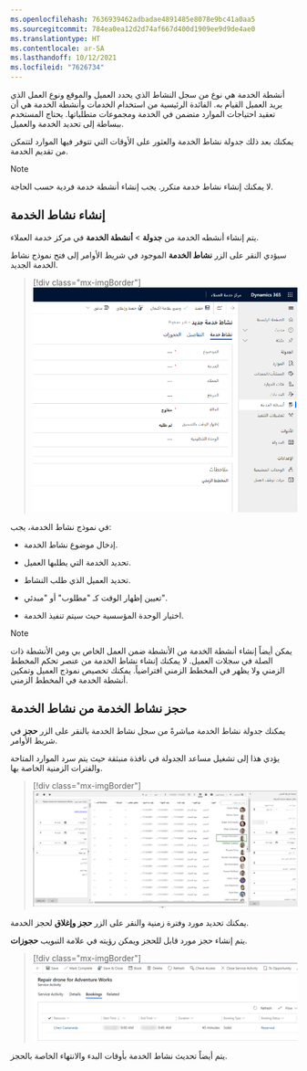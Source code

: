 ```yaml
---
ms.openlocfilehash: 7636939462adbadae4891485e8078e9bc41a0aa5
ms.sourcegitcommit: 784ea0ea12d2d74af667d400d1909ee9d9de4ae0
ms.translationtype: HT
ms.contentlocale: ar-SA
ms.lasthandoff: 10/12/2021
ms.locfileid: "7626734"
---
```

أنشطة الخدمة هي نوع من سجل النشاط الذي يحدد العميل والموقع ونوع العمل الذي يريد العميل القيام به. الفائدة الرئيسية من استخدام الخدمات وأنشطة الخدمة هي أن تعقيد احتياجات الموارد متضمن في الخدمة ومجموعات متطلباتها. يحتاج المستخدم ببساطة إلى تحديد الخدمة والعميل.

يمكنك بعد ذلك جدولة نشاط الخدمة والعثور على الأوقات التي تتوفر فيها الموارد لتتمكن من تقديم الخدمة.

> [!NOTE] 
> لا يمكنك إنشاء نشاط خدمة متكرر. يجب إنشاء أنشطة خدمة فردية حسب الحاجة.

## <a name="create-a-service-activity"></a>إنشاء نشاط الخدمة

يتم إنشاء أنشطه الخدمة من **جدولة** > **أنشطة الخدمة** في مركز خدمة العملاء.

سيؤدي النقر على الزر **نشاط الخدمة** الموجود في شريط الأوامر إلى فتح نموذج نشاط الخدمة الجديد.

> [!div class="mx-imgBorder"]
> ![لقطه الشاشة الخاصة بنموذج نشاط الخدمة.](../media/3-create-service-activity.png)

في نموذج نشاط الخدمة، يجب:

-   إدخال موضوع نشاط الخدمة.

-   تحديد الخدمة التي يطلبها العميل.

-   تحديد العميل الذي طلب النشاط.

-   تعيين إظهار الوقت كـ "مطلوب" أو "مبدئي".

-   اختيار الوحدة المؤسسية حيث سيتم تنفيذ الخدمة.

> [!NOTE] 
> يمكن أيضاً إنشاء أنشطة الخدمة من الأنشطة ضمن العمل الخاص بي ومن الأنشطة ذات الصلة في سجلات العميل. لا يمكنك إنشاء نشاط الخدمة من عنصر تحكم المخطط الزمني ولا يظهر في المخطط الزمني افتراضياً. يمكنك تخصيص نموذج العميل وتمكين أنشطة الخدمة في المخطط الزمني.

## <a name="book-a-service-activity-from-the-service-activity"></a>حجز نشاط الخدمة من نشاط الخدمة

يمكنك جدولة نشاط الخدمة مباشرةً من سجل نشاط الخدمة بالنقر على الزر **حجز** في شريط الأوامر.

يؤدي هذا إلى تشغيل مساعد الجدولة في نافذة منبثقة حيث يتم سرد الموارد المتاحة والفترات الزمنية الخاصة بها.

> [!div class="mx-imgBorder"]
> ![لقطة شاشة لمساعد الجدولة](../media/3-schedule-assistant.png)

يمكنك تحديد مورد وفترة زمنية والنقر على الزر **حجز وإغلاق** لحجز الخدمة.

يتم إنشاء حجز مورد قابل للحجز ويمكن رؤيته في علامة التبويب **حجوزات**.

> [!div class="mx-imgBorder"]
> ![لقطة شاشة للنشاط المحجوز.](../media/3-booked-activity.png)

يتم أيضاً تحديث نشاط الخدمة بأوقات البدء والانتهاء الخاصة بالحجز.
